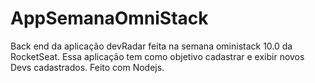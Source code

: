 # AppSemanaOmniStack
Back end da aplicação devRadar feita na semana oministack 10.0 da RocketSeat.
Essa aplicação tem como objetivo cadastrar e exibir novos Devs cadastrados.
Feito com Nodejs.
